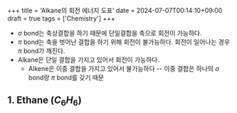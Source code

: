 +++
title = 'Alkane의 회전 에너지 도표'
date = 2024-07-07T00:14:10+09:00
draft = true
tags = ['Chemistry']
+++

- $\sigma$ bond는 축상결합을 하기 때문에 단일결합을 축으로 회전이 가능하다.
- $\pi$ bond는 축을 벗어난 결합을 하기 위해 회전이 불가능하다. 회전이 일어나는 경우 $\pi$ bond가 깨진다.
- Alkane은 단일 결합을 가지고 있어서 회전이 가능하다.
	- Alkene은 이중 결합을 가지고 있어서 불가능하다 -- 이중 결합은 하나의 $\sigma$ bond랑 $\pi$ bond를 갖기 때문
## 1. Ethane ($C_6 H_6$)
